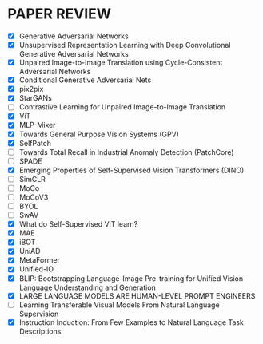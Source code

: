 # PAPER REVIEW

- [X] Generative Adversarial Networks
- [X] Unsupervised Representation Learning with Deep Convolutional Generative Adversarial Networks
- [X] Unpaired Image-to-Image Translation using Cycle-Consistent Adversarial Networks
- [X] Conditional Generative Adversarial Nets
- [X] pix2pix
- [X] StarGANs
- [ ] Contrastive Learning for Unpaired Image-to-Image Translation
- [X] ViT
- [X] MLP-Mixer
- [X] Towards General Purpose Vision Systems (GPV)
- [X] SelfPatch
- [ ] Towards Total Recall in Industrial Anomaly Detection (PatchCore)
- [ ] SPADE
- [X] Emerging Properties of Self-Supervised Vision Transformers (DINO)
- [ ] SimCLR
- [ ] MoCo
- [ ] MoCoV3
- [ ] BYOL
- [ ] SwAV
- [X] What do Self-Supervised ViT learn?
- [X] MAE
- [X] iBOT
- [X] UniAD
- [X] MetaFormer
- [X] Unified-IO
- [X] BLIP: Bootstrapping Language-Image Pre-training for Unified Vision-Language Understanding and Generation
- [X] LARGE LANGUAGE MODELS ARE HUMAN-LEVEL PROMPT ENGINEERS
- [ ] Learning Transferable Visual Models From Natural Language Supervision
- [X] Instruction Induction: From Few Examples to Natural Language Task Descriptions
